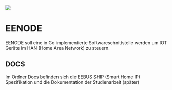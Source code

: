 ![](https://www.eebus.org/wp-content/uploads/2018/10/logo.png)
# EENODE
EENODE soll eine in Go implementierte Softwareschnittstelle werden um IOT Geräte im HAN (Home Area Network) zu steuern.


## DOCS

Im Ordner Docs befinden sich die EEBUS SHIP (Smart Home IP) Spezifikation und die Dokumentation der Studienarbeit (später)


